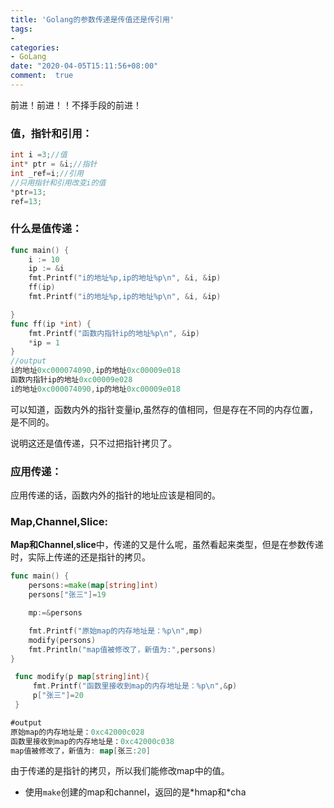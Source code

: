 ```yaml
---
title: 'Golang的参数传递是传值还是传引用'
tags: 
-
categories: 
- GoLang
date: "2020-04-05T15:11:56+08:00"
comment:  true    
---
```


前进！前进！！不择手段的前进！

<!--more-->

### 值，指针和引用：

```c++
int i =3;//值
int* ptr = &i;//指针
int _ref=i;//引用
//只用指针和引用改变i的值
*ptr=13;
ref=13;
```

### 什么是值传递：

```go
func main() {
	i := 10
	ip := &i
	fmt.Printf("i的地址%p,ip的地址%p\n", &i, &ip)
	ff(ip)
	fmt.Printf("i的地址%p,ip的地址%p\n", &i, &ip)

}
func ff(ip *int) {
	fmt.Printf("函数内指针ip的地址%p\n", &ip)
	*ip = 1
}
//output
i的地址0xc000074090,ip的地址0xc00009e018
函数内指针ip的地址0xc00009e028
i的地址0xc000074090,ip的地址0xc00009e018
```

可以知道，函数内外的指针变量ip,虽然存的值相同，但是存在不同的内存位置，是不同的。

说明这还是值传递，只不过把指针拷贝了。

### 应用传递：

应用传递的话，函数内外的指针的地址应该是相同的。

### Map,Channel,Slice:

**Map和Channel**,**slice**中，传递的又是什么呢，虽然看起来类型，但是在参数传递时，实际上传递的还是指针的拷贝。

```go
func main() {
	persons:=make(map[string]int)
	persons["张三"]=19

	mp:=&persons

	fmt.Printf("原始map的内存地址是：%p\n",mp)
	modify(persons)
	fmt.Println("map值被修改了，新值为:",persons)
}

 func modify(p map[string]int){
	 fmt.Printf("函数里接收到map的内存地址是：%p\n",&p)
	 p["张三"]=20
 }

#output
原始map的内存地址是：0xc42000c028
函数里接收到map的内存地址是：0xc42000c038
map值被修改了，新值为: map[张三:20]
```

由于传递的是指针的拷贝，所以我们能修改map中的值。

- 使用`make`创建的map和channel，返回的是\*hmap和\*cha



